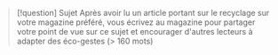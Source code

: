 > [!question] Sujet
> Après avoir lu un article portant sur le recyclage sur votre magazine préféré, vous écrivez au magazine pour partager votre point de vue sur ce sujet et encourager d'autres lecteurs à adapter des éco-gestes (> 160 mots)

